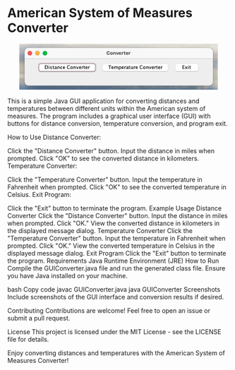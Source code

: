 # American System of Measures Converter

<div align="center">
  <img src="Measures.jpg" alt="Website Preview" width="450">
</div>


This is a simple Java GUI application for converting distances and temperatures between different units within the American system of measures. The program includes a graphical user interface (GUI) with buttons for distance conversion, temperature conversion, and program exit.

How to Use
Distance Converter:

Click the "Distance Converter" button.
Input the distance in miles when prompted.
Click "OK" to see the converted distance in kilometers.
Temperature Converter:

Click the "Temperature Converter" button.
Input the temperature in Fahrenheit when prompted.
Click "OK" to see the converted temperature in Celsius.
Exit Program:

Click the "Exit" button to terminate the program.
Example Usage
Distance Converter
Click the "Distance Converter" button.
Input the distance in miles when prompted.
Click "OK."
View the converted distance in kilometers in the displayed message dialog.
Temperature Converter
Click the "Temperature Converter" button.
Input the temperature in Fahrenheit when prompted.
Click "OK."
View the converted temperature in Celsius in the displayed message dialog.
Exit Program
Click the "Exit" button to terminate the program.
Requirements
Java Runtime Environment (JRE)
How to Run
Compile the GUIConverter.java file and run the generated class file. Ensure you have Java installed on your machine.

bash
Copy code
javac GUIConverter.java
java GUIConverter
Screenshots
Include screenshots of the GUI interface and conversion results if desired.

Contributing
Contributions are welcome! Feel free to open an issue or submit a pull request.

License
This project is licensed under the MIT License - see the LICENSE file for details.

Enjoy converting distances and temperatures with the American System of Measures Converter!
